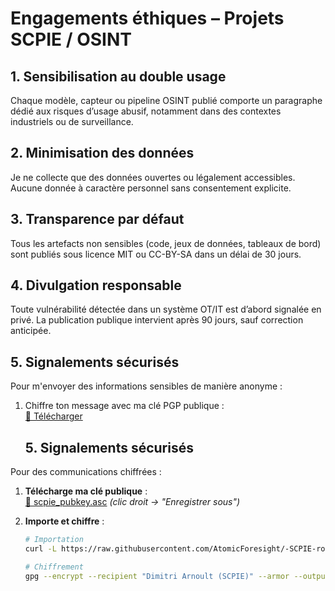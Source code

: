 #  Engagements éthiques – Projets SCPIE / OSINT


## 1. Sensibilisation au double usage  
Chaque modèle, capteur ou pipeline OSINT publié comporte un paragraphe dédié aux risques d’usage abusif, notamment dans des contextes industriels ou de surveillance.

## 2. Minimisation des données  
Je ne collecte que des données ouvertes ou légalement accessibles. Aucune donnée à caractère personnel sans consentement explicite.

## 3. Transparence par défaut  
Tous les artefacts non sensibles (code, jeux de données, tableaux de bord) sont publiés sous licence MIT ou CC-BY-SA dans un délai de 30 jours.

## 4. Divulgation responsable  
Toute vulnérabilité détectée dans un système OT/IT est d’abord signalée en privé. La publication publique intervient après 90 jours, sauf correction anticipée.

## 5. Signalements sécurisés  
Pour m'envoyer des informations sensibles de manière anonyme :  
1. Chiffre ton message avec ma clé PGP publique :  
   [📎 Télécharger](https://raw.githubusercontent.com/AtomicForesight/-SCPIE-roadmap/main/docs/scpie_pubkey.asc?download=true)

   ## 5. Signalements sécurisés  
Pour des communications chiffrées :  

1. **Télécharge ma clé publique** :  
   [📎 scpie_pubkey.asc](https://raw.githubusercontent.com/AtomicForesight/-SCPIE-roadmap/main/docs/scpie_pubkey.asc?download=true) *(clic droit → "Enregistrer sous")*  

2. **Importe et chiffre** :  
   ```bash
   # Importation
   curl -L https://raw.githubusercontent.com/AtomicForesight/-SCPIE-roadmap/main/docs/scpie_pubkey.asc | gpg --import
   
   # Chiffrement
   gpg --encrypt --recipient "Dimitri Arnoult (SCPIE)" --armor --output message.asc ton_fichier.txt



